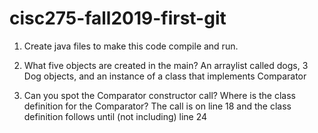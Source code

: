 # cisc275-fall2019-first-git
1. Create java files to make this code compile and run.

2. What five objects are created in the main?
     An arraylist called dogs, 3 Dog objects, and an instance of a class that implements Comparator
3. Can you spot the Comparator constructor call? Where is the class definition for the Comparator?
The call is on line 18 and the class definition follows until (not including) line 24
